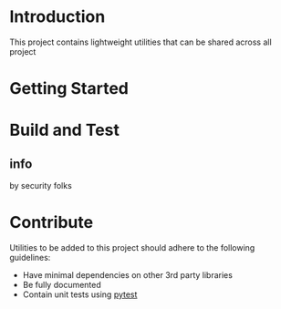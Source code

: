 # Introduction
This project contains lightweight utilities that can be shared across all project



# Getting Started


# Build and Test
## info
by security folks
# Contribute
Utilities to be added to this project should adhere to the following guidelines:
- Have minimal dependencies on other 3rd party libraries
- Be fully documented
- Contain unit tests using [pytest](https://docs.pytest.org/en/latest/)

